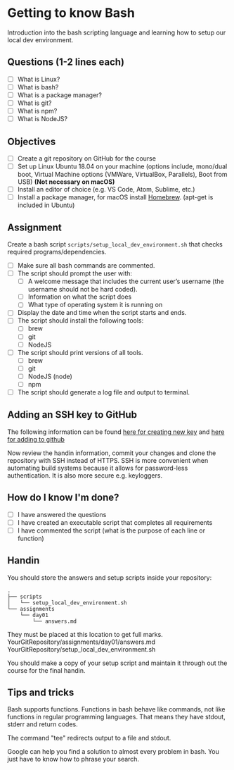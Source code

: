 # Getting to know Bash

Introduction into the bash scripting language and learning how to setup our local dev environment.

## Questions (1-2 lines each)

- [ ] What is Linux?
- [ ] What is bash?
- [ ] What is a package manager?
- [ ] What is git?
- [ ] What is npm?
- [ ] What is NodeJS?

## Objectives

- [ ] Create a git repository on GitHub for the course
- [ ] Set up Linux Ubuntu 18.04 on your machine (options include, mono/dual
      boot, Virtual Machine options (VMWare, VirtualBox, Parallels), Boot from
      USB) **(Not necessary on macOS)**
- [ ] Install an editor of choice (e.g. VS Code, Atom, Sublime, etc.)
- [ ] Install a package manager, for macOS install [Homebrew](https://brew.sh/). (apt-get is included in Ubuntu)

## Assignment

Create a bash script `scripts/setup_local_dev_environment.sh` that checks required programs/dependencies.

- [ ] Make sure all bash commands are commented.
- [ ] The script should prompt the user with:
  - [ ] A welcome message that includes the current user’s username (the
        username should not be hard coded).
  - [ ] Information on what the script does
  - [ ] What type of operating system it is running on
- [ ] Display the date and time when the script starts and ends.
- [ ] The script should install the following tools:
  - [ ] brew
  - [ ] git
  - [ ] NodeJS
- [ ] The script should print versions of all tools.
  - [ ] brew
  - [ ] git
  - [ ] NodeJS (node)
  - [ ] npm
- [ ] The script should generate a log file and output to terminal.

## Adding an SSH key to GitHub

The following information can be found
[here for creating new key](https://help.github.com/articles/generating-a-new-ssh-key-and-adding-it-to-the-ssh-agent/)
and
[here for adding to github](https://help.github.com/articles/adding-a-new-ssh-key-to-your-github-account/)

Now review the handin information, commit your changes and clone the repository with SSH instead of HTTPS. SSH
is more convenient when automating build systems because it allows for
password-less authentication. It is also more secure e.g. keyloggers.

## How do I know I'm done?

- [ ] I have answered the questions
- [ ] I have created an executable script that completes all requirements
- [ ] I have commented the script (what is the purpose of each line or function)

## Handin

You should store the answers and setup scripts inside your repository:

```text
.
├── scripts
│   └── setup_local_dev_environment.sh
└── assignments
    └── day01
        └── answers.md
```

They must be placed at this location to get full marks.\
YourGitRepository/assignments/day01/answers.md\
YourGitRepository/setup_local_dev_environment.sh

You should make a copy of your setup script and maintain it through out the
course for the final handin.

## Tips and tricks
Bash supports functions. Functions in bash behave like commands, not like functions in regular programming
languages. That means they have stdout, stderr and return codes.

The command "tee" redirects output to a file and stdout.

Google can help you find a solution to almost every problem in bash. You just have to know how to phrase your search.
